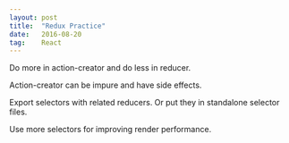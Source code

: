 ```yaml
---
layout: post
title:  "Redux Practice"
date:   2016-08-20
tag:    React
---
```


Do more in action-creator and do less in reducer.

Action-creator can be impure and have side effects. 

Export selectors with related reducers. Or put they in standalone selector files.

Use more selectors for improving render performance.